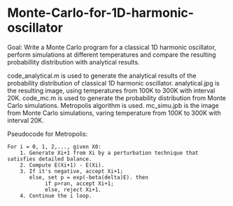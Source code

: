 # Monte-Carlo-for-1D-harmonic-oscillator

Goal: Write a  Monte Carlo program for a classical 1D harmonic oscillator, perform simulations at different temperatures and compare the resulting probabillity distribution with analytical results.

code_analytical.m is used to generate the analytical results of the probability distribution of classical 1D harmonic oscillator.
analytical.jpg is the resulting image, using temperatures from 100K to 300K with interval 20K.
code_mc.m is used to generate the probability distribution from Monte Carlo simulations. Metropolis algorithm is used.
mc_simu.jpb is the image from Monte Carlo simulations, varing temperature from 100K to 300K with interval 20K.

Pseudocode for Metropolis:

	For i = 0, 1, 2,..., given X0:
		1. Generate Xi+1 from Xi by a perturbation technique that satisfies detailed balance.
		2. Compute E(Xi+1) - E(Xi).
		3. If it's negative, accept Xi+1;
		   else, set p = exp(-beta(delta)E). then
				if p>ran, accept Xi+1;
				else, reject Xi+1.
		4. Continue the i loop.
